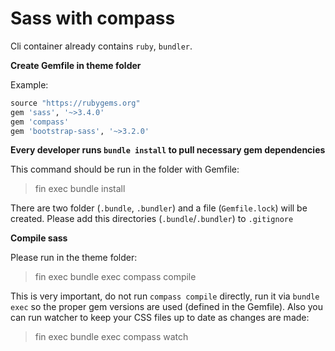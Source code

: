 # Sass with compass
Cli container already contains `ruby`, `bundler`.

**Create Gemfile in theme folder**

Example:
```ruby
source "https://rubygems.org"
gem 'sass', '~>3.4.0'
gem 'compass'
gem 'bootstrap-sass', '~>3.2.0'
```

**Every developer runs `bundle install` to pull necessary gem dependencies**

This command should be run in the folder with Gemfile:
> fin exec bundle install

There are two folder (`.bundle`, `.bundler`) and a file (`Gemfile.lock`) will be created.
Please add this directories (`.bundle`/`.bundler`) to `.gitignore`

**Compile sass**

Please run in the theme folder:
> fin exec bundle exec compass compile

This is very important, do not run `compass compile` directly, run it via `bundle exec` so the proper gem versions are used (defined in the Gemfile).
Also you can run watcher to keep your CSS files up to date as changes are made:
> fin exec bundle exec compass watch
